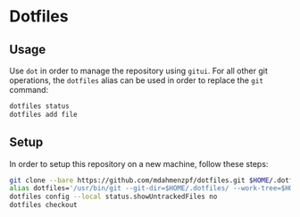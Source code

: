 # Dotfiles

## Usage

Use `dot` in order to manage the repository using `gitui`. For all other git operations, the `dotfiles` alias can be used in order to replace the `git` command:

```bash
dotfiles status
dotfiles add file
```

## Setup

In order to setup this repository on a new machine, follow these steps:

```bash
git clone --bare https://github.com/mdahmenzpf/dotfiles.git $HOME/.dotfiles
alias dotfiles='/usr/bin/git --git-dir=$HOME/.dotfiles/ --work-tree=$HOME'
dotfiles config --local status.showUntrackedFiles no
dotfiles checkout
```
